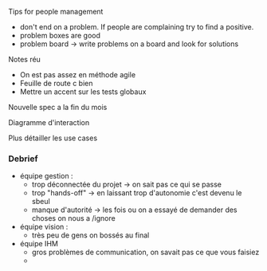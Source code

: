 
Tips for people management

- don't end on a problem. If people are complaining try to find a positive.
- problem boxes are good
- problem board -> write problems on a board and look for solutions



Notes réu 

- On est pas assez en méthode agile
- Feuille de route c bien
- Mettre un accent sur les tests globaux

Nouvelle spec a la fin du mois

Diagramme d'interaction

Plus détailler les use cases



### Debrief

- équipe gestion :
	- trop déconnectée du projet -> on sait pas ce qui se passe
	- trop "hands-off" -> en laissant trop d'autonomie c'est devenu le sbeul
	- manque d'autorité -> les fois ou on a essayé de demander des choses on nous a /ignore
- équipe vision :
	- très peu de gens on bossés au final
- équipe IHM
	- gros problèmes de communication, on savait pas ce que vous faisiez
	- 